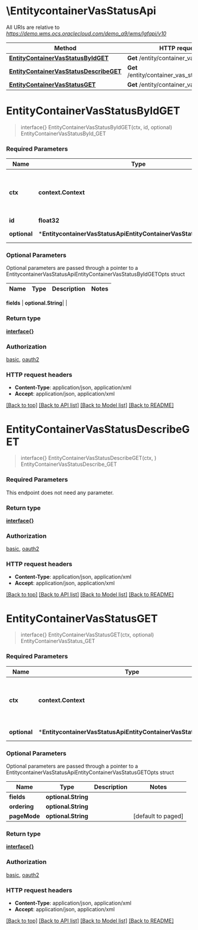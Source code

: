 # \EntitycontainerVasStatusApi

All URIs are relative to *https://demo.wms.ocs.oraclecloud.com/demo_a9/wms/lgfapi/v10*

Method | HTTP request | Description
------------- | ------------- | -------------
[**EntityContainerVasStatusByIdGET**](EntitycontainerVasStatusApi.md#EntityContainerVasStatusByIdGET) | **Get** /entity/container_vas_status/{id} | EntityContainerVasStatusById_GET
[**EntityContainerVasStatusDescribeGET**](EntitycontainerVasStatusApi.md#EntityContainerVasStatusDescribeGET) | **Get** /entity/container_vas_status/describe | EntityContainerVasStatusDescribe_GET
[**EntityContainerVasStatusGET**](EntitycontainerVasStatusApi.md#EntityContainerVasStatusGET) | **Get** /entity/container_vas_status | EntityContainerVasStatus_GET


# **EntityContainerVasStatusByIdGET**
> interface{} EntityContainerVasStatusByIdGET(ctx, id, optional)
EntityContainerVasStatusById_GET



### Required Parameters

Name | Type | Description  | Notes
------------- | ------------- | ------------- | -------------
 **ctx** | **context.Context** | context for authentication, logging, cancellation, deadlines, tracing, etc.
  **id** | **float32**|  | 
 **optional** | ***EntitycontainerVasStatusApiEntityContainerVasStatusByIdGETOpts** | optional parameters | nil if no parameters

### Optional Parameters
Optional parameters are passed through a pointer to a EntitycontainerVasStatusApiEntityContainerVasStatusByIdGETOpts struct

Name | Type | Description  | Notes
------------- | ------------- | ------------- | -------------

 **fields** | **optional.String**|  | 

### Return type

[**interface{}**](interface{}.md)

### Authorization

[basic](../README.md#basic), [oauth2](../README.md#oauth2)

### HTTP request headers

 - **Content-Type**: application/json, application/xml
 - **Accept**: application/json, application/xml

[[Back to top]](#) [[Back to API list]](../README.md#documentation-for-api-endpoints) [[Back to Model list]](../README.md#documentation-for-models) [[Back to README]](../README.md)

# **EntityContainerVasStatusDescribeGET**
> interface{} EntityContainerVasStatusDescribeGET(ctx, )
EntityContainerVasStatusDescribe_GET



### Required Parameters
This endpoint does not need any parameter.

### Return type

[**interface{}**](interface{}.md)

### Authorization

[basic](../README.md#basic), [oauth2](../README.md#oauth2)

### HTTP request headers

 - **Content-Type**: application/json, application/xml
 - **Accept**: application/json, application/xml

[[Back to top]](#) [[Back to API list]](../README.md#documentation-for-api-endpoints) [[Back to Model list]](../README.md#documentation-for-models) [[Back to README]](../README.md)

# **EntityContainerVasStatusGET**
> interface{} EntityContainerVasStatusGET(ctx, optional)
EntityContainerVasStatus_GET



### Required Parameters

Name | Type | Description  | Notes
------------- | ------------- | ------------- | -------------
 **ctx** | **context.Context** | context for authentication, logging, cancellation, deadlines, tracing, etc.
 **optional** | ***EntitycontainerVasStatusApiEntityContainerVasStatusGETOpts** | optional parameters | nil if no parameters

### Optional Parameters
Optional parameters are passed through a pointer to a EntitycontainerVasStatusApiEntityContainerVasStatusGETOpts struct

Name | Type | Description  | Notes
------------- | ------------- | ------------- | -------------
 **fields** | **optional.String**|  | 
 **ordering** | **optional.String**|  | 
 **pageMode** | **optional.String**|  | [default to paged]

### Return type

[**interface{}**](interface{}.md)

### Authorization

[basic](../README.md#basic), [oauth2](../README.md#oauth2)

### HTTP request headers

 - **Content-Type**: application/json, application/xml
 - **Accept**: application/json, application/xml

[[Back to top]](#) [[Back to API list]](../README.md#documentation-for-api-endpoints) [[Back to Model list]](../README.md#documentation-for-models) [[Back to README]](../README.md)

